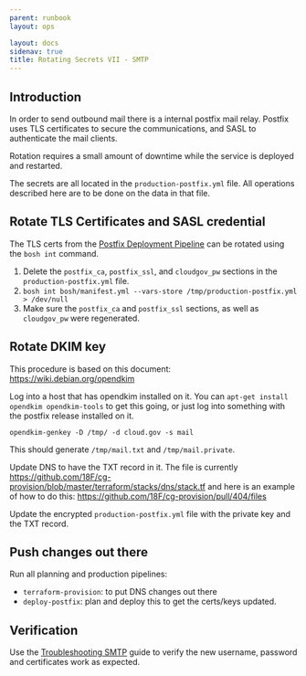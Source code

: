 ```yaml
---
parent: runbook
layout: ops

layout: docs
sidenav: true
title: Rotating Secrets VII - SMTP
---
```


## Introduction
In order to send outbound mail there is a internal postfix mail relay.  Postfix
uses TLS certificates to secure the communications, and SASL to authenticate
the mail clients.

Rotation requires a small amount of downtime while the service is deployed
and restarted.

The secrets are all located in the `production-postfix.yml` file.  All operations
described here are to be done on the data in that file.

## Rotate TLS Certificates and SASL credential
The TLS certs from the
[Postfix Deployment Pipeline](https://github.com/18F/cg-deploy-postfix/blob/master/bosh/secrets.example.yml)
can be rotated using the `bosh int` command.

1. Delete the `postfix_ca`, `postfix_ssl`, and `cloudgov_pw` sections in the `production-postfix.yml` file.
1. `bosh int bosh/manifest.yml --vars-store /tmp/production-postfix.yml > /dev/null`
1. Make sure the `postfix_ca` and `postfix_ssl` sections, as well as `cloudgov_pw` were regenerated.

## Rotate DKIM key
This procedure is based on this document:  https://wiki.debian.org/opendkim

Log into a host that has opendkim installed on it.  You can `apt-get install opendkim opendkim-tools`
to get this going, or just log into something with the postfix release installed on it.

```
opendkim-genkey -D /tmp/ -d cloud.gov -s mail
```
This should generate `/tmp/mail.txt` and `/tmp/mail.private`.

Update DNS to have the TXT record in it.  The file is currently https://github.com/18F/cg-provision/blob/master/terraform/stacks/dns/stack.tf
and here is an example of how to do this: https://github.com/18F/cg-provision/pull/404/files

Update the encrypted `production-postfix.yml` file with the private key and the TXT record.

## Push changes out there

Run all planning and production pipelines:

* `terraform-provision`:  to put DNS changes out there
* `deploy-postfix`: plan and deploy this to get the certs/keys updated.

## Verification
Use the [Troubleshooting SMTP](https://cloud.gov/docs/ops/runbook/troubleshooting-smtp/)
guide to verify the new username, password and certificates work as expected.
